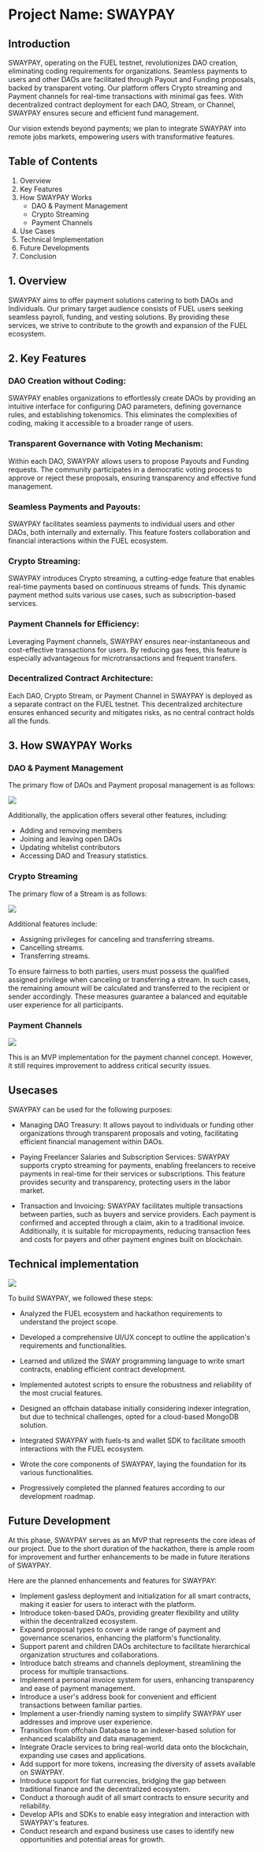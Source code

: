 # Project Name: SWAYPAY

## Introduction

SWAYPAY, operating on the FUEL testnet, revolutionizes DAO creation, eliminating coding requirements for organizations. Seamless payments to users and other DAOs are facilitated through Payout and Funding proposals, backed by transparent voting. Our platform offers Crypto streaming and Payment channels for real-time transactions with minimal gas fees. With decentralized contract deployment for each DAO, Stream, or Channel, SWAYPAY ensures secure and efficient fund management. 

Our vision extends beyond payments; we plan to integrate SWAYPAY into remote jobs markets, empowering users with transformative features.

## Table of Contents

1. Overview
2. Key Features
3. How SWAYPAY Works
    - DAO & Payment Management
    - Crypto Streaming
    - Payment Channels
4. Use Cases
5. Technical Implementation
6. Future Developments
7. Conclusion

## 1. Overview
SWAYPAY aims to offer payment solutions catering to both DAOs and Individuals. Our primary target audience consists of FUEL users seeking seamless payroll, funding, and vesting solutions. By providing these services, we strive to contribute to the growth and expansion of the FUEL ecosystem.

## 2. Key Features
### DAO Creation without Coding:
SWAYPAY enables organizations to effortlessly create DAOs by providing an intuitive interface for configuring DAO parameters, defining governance rules, and establishing tokenomics. This eliminates the complexities of coding, making it accessible to a broader range of users.
### Transparent Governance with Voting Mechanism:
Within each DAO, SWAYPAY allows users to propose Payouts and Funding requests. The community participates in a democratic voting process to approve or reject these proposals, ensuring transparency and effective fund management.
### Seamless Payments and Payouts:
SWAYPAY facilitates seamless payments to individual users and other DAOs, both internally and externally. This feature fosters collaboration and financial interactions within the FUEL ecosystem.
### Crypto Streaming:
SWAYPAY introduces Crypto streaming, a cutting-edge feature that enables real-time payments based on continuous streams of funds. This dynamic payment method suits various use cases, such as subscription-based services.
### Payment Channels for Efficiency:
Leveraging Payment channels, SWAYPAY ensures near-instantaneous and cost-effective transactions for users. By reducing gas fees, this feature is especially advantageous for microtransactions and frequent transfers.
### Decentralized Contract Architecture: 
Each DAO, Crypto Stream, or Payment Channel in SWAYPAY is deployed as a separate contract on the FUEL testnet. This decentralized architecture ensures enhanced security and mitigates risks, as no central contract holds all the funds.


## 3. How SWAYPAY Works
### DAO & Payment Management
The primary flow of DAOs and Payment proposal management is as follows:

![](webapp/public/docs/dao_management.jpg)

Additionally, the application offers several other features, including:

- Adding and removing members
- Joining and leaving open DAOs
- Updating whitelist contributors
- Accessing DAO and Treasury statistics.

### Crypto Streaming

The primary flow of a Stream is as follows:

![](webapp/public/docs/crypto_streaming.jpg)

Additional features include:
- Assigning privileges for canceling and transferring streams.
- Cancelling streams.
- Transferring streams.

To ensure fairness to both parties, users must possess the qualified assigned privilege when canceling or transferring a stream. In such cases, the remaining amount will be calculated and transferred to the recipient or sender accordingly. These measures guarantee a balanced and equitable user experience for all participants.

### Payment Channels
![](webapp/public/docs/payment_channels.jpg)

This is an MVP implementation for the payment channel concept. However, it still requires improvement to address critical security issues.

## Usecases

SWAYPAY can be used for the following purposes:

- Managing DAO Treasury: It allows payout to individuals or funding other organizations through transparent proposals and voting, facilitating efficient financial management within DAOs.

- Paying Freelancer Salaries and Subscription Services: SWAYPAY supports crypto streaming for payments, enabling freelancers to receive payments in real-time for their services or subscriptions. This feature provides security and transparency, protecting users in the labor market.

- Transaction and Invoicing: SWAYPAY facilitates multiple transactions between parties, such as buyers and service providers. Each payment is confirmed and accepted through a claim, akin to a traditional invoice. Additionally, it is suitable for micropayments, reducing transaction fees and costs for payers and other payment engines built on blockchain.

## Technical implementation
![](webapp/public/docs/system_architect.jpg)

To build SWAYPAY, we followed these steps:
- Analyzed the FUEL ecosystem and hackathon requirements to understand the project scope.

- Developed a comprehensive UI/UX concept to outline the application's requirements and functionalities.

- Learned and utilized the SWAY programming language to write smart contracts, enabling efficient contract development.

- Implemented autotest scripts to ensure the robustness and reliability of the most crucial features.

- Designed an offchain database initially considering indexer integration, but due to technical challenges, opted for a cloud-based MongoDB solution.

- Integrated SWAYPAY with fuels-ts and wallet SDK to facilitate smooth interactions with the FUEL ecosystem.

- Wrote the core components of SWAYPAY, laying the foundation for its various functionalities.

- Progressively completed the planned features according to our development roadmap.

## Future Development

At this phase, SWAYPAY serves as an MVP that represents the core ideas of our project. Due to the short duration of the hackathon, there is ample room for improvement and further enhancements to be made in future iterations of SWAYPAY.

Here are the planned enhancements and features for SWAYPAY:

- Implement gasless deployment and initialization for all smart contracts, making it easier for users to interact with the platform.
- Introduce token-based DAOs, providing greater flexibility and utility within the decentralized ecosystem.
- Expand proposal types to cover a wide range of payment and governance scenarios, enhancing the platform's functionality.
- Support parent and children DAOs architecture to facilitate hierarchical organization structures and collaborations.
- Introduce batch streams and channels deployment, streamlining the process for multiple transactions.
- Implement a personal invoice system for users, enhancing transparency and ease of payment management.
- Introduce a user's address book for convenient and efficient transactions between familiar parties.
- Implement a user-friendly naming system to simplify SWAYPAY user addresses and improve user experience.
- Transition from offchain Database to an indexer-based solution for enhanced scalability and data management.
- Integrate Oracle services to bring real-world data onto the blockchain, expanding use cases and applications.
- Add support for more tokens, increasing the diversity of assets available on SWAYPAY.
- Introduce support for fiat currencies, bridging the gap between traditional finance and the decentralized ecosystem.
- Conduct a thorough audit of all smart contracts to ensure security and reliability.
- Develop APIs and SDKs to enable easy integration and interaction with SWAYPAY's features.
- Conduct research and expand business use cases to identify new opportunities and potential areas for growth.